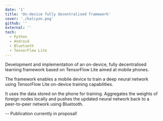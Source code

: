 ```yaml
---
date: '1'
title: 'On-device fully decentralised framework'
cover: './halcyon.png'
github: ''
external: ''
tech:
  - Python
  - Android
  - Bluetooth
  - TensorFlow Lite
---
```


Development and implementation of an on-device, fully decentralised learning framework based on TensorFlow Lite aimed at mobile phones. 

The framework enables a mobile device to train a deep neural network using TensorFlow Lite on-device training capabilities. 

It uses the data stored on the phone for training. Aggregates the weights of foreign nodes locally and pushes the updated neural network back to a peer-to-peer network using Bluetooth. 

-- Publication currently in proposal!